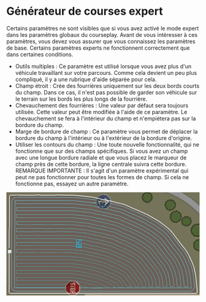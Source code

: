 # Générateur de courses expert  
Certains paramètres ne sont visibles que si vous avez activé le mode expert dans les paramètres globaux du courseplay. Avant de vous intéresser à ces paramètres, vous devez vous assurer que vous connaissez les paramètres de base. Certains paramètres experts ne fonctionnent correctement que dans certaines conditions.  
  
- Outils multiples : Ce paramètre est utilisé lorsque vous avez plus d'un véhicule travaillant sur votre parcours. Comme cela devient un peu plus compliqué, il y a une rubrique d'aide séparée pour cela.  
- Champ étroit : Crée des fourrières uniquement sur les deux bords courts du champ. Dans ce cas, il n'est pas possible de garder son véhicule sur le terrain sur les bords les plus longs de la fourrière.  
- Chevauchement des fourrières : Une valeur par défaut sera toujours utilisée. Cette valeur peut être modifiée à l'aide de ce paramètre. Le chevauchement se fera à l'intérieur du champ et n'empiétera pas sur la bordure du champ.  
- Marge de bordure de champ : Ce paramètre vous permet de déplacer la bordure du champ à l'intérieur ou à l'extérieur de la bordure d'origine.  
- Utiliser les contours du champ : Une toute nouvelle fonctionnalité, qui ne fonctionne que sur des champs spécifiques. Si vous avez un champ avec une longue bordure radiale et que vous placez le marqueur de champ près de cette bordure, la ligne centrale suivra cette bordure.  
REMARQUE IMPORTANTE : Il s'agit d'un paramètre expérimental qui peut ne pas fonctionner pour toutes les formes de champ. Si cela ne fonctionne pas, essayez un autre paramètre.  


![Image](../assets/images/baseedge_0_0_1020_545.png)

